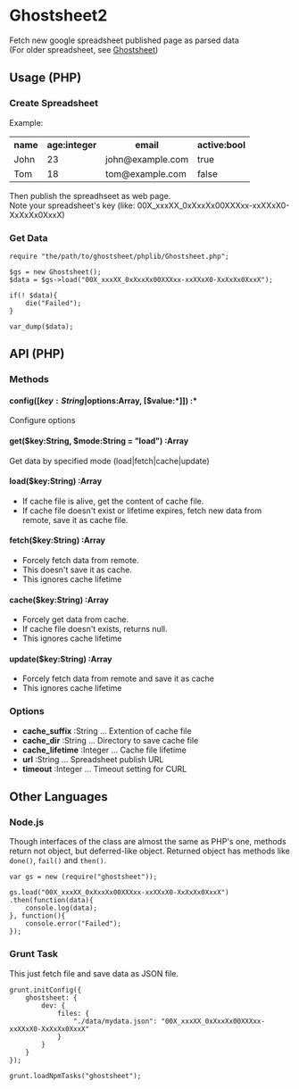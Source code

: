 
# Ghostsheet2

Fetch new google spreadsheet published page as parsed data  
(For older spreadsheet, see [Ghostsheet](http://github.com/mach3/ghostsheet))

## Usage (PHP)

### Create Spreadsheet

Example:

<table>
    <tr>
        <th>name</th>
        <th>age:integer</th>
        <th>email</th>
        <th>active:bool</th>
    </tr>
    <tr>
        <td>John</td>
        <td>23</td>
        <td>john@example.com</td>
        <td>true</td>
    </tr>
    <tr>
        <td>Tom</td>
        <td>18</td>
        <td>tom@example.com</td>
        <td>false</td>
    </tr>
</table>

Then publish the spreadhseet as web page.  
Note your spreadsheet's key (like: 00X_xxxXX_0xXxxXx00XXXxx-xxXXxX0-XxXxXx0XxxX)

### Get Data

    require "the/path/to/ghostsheet/phplib/Ghostsheet.php";

    $gs = new Ghostsheet();
    $data = $gs->load("00X_xxxXX_0xXxxXx00XXXxx-xxXXxX0-XxXxXx0XxxX");

    if(! $data){
        die("Failed");
    }

    var_dump($data);

## API (PHP)

### Methods

#### **config([$key:String|$options:Array, [$value:\*]]) :\***  

Configure options

#### get($key:String, $mode:String = "load") :Array

Get data by specified mode (load|fetch|cache|update)

#### load($key:String) :Array

- If cache file is alive, get the content of cache file.
- If cache file doesn't exist or lifetime expires, fetch new data from remote, save it as cache file.

#### fetch($key:String) :Array

- Forcely fetch data from remote.
- This doesn't save it as cache.
- This ignores cache lifetime

#### cache($key:String) :Array

- Forcely get data from cache.
- If cache file doesn't exists, returns null.  
- This ignores cache lifetime

#### update($key:String) :Array

- Forcely fetch data from remote and save it as cache
- This ignores cache lifetime

### Options

- **cache_suffix** :String ... Extention of cache file
- **cache_dir** :String ... Directory to save cache file
- **cache_lifetime** :Integer ... Cache file lifetime
- **url** :String ... Spreadsheet publish URL
- **timeout** :Integer ... Timeout setting for CURL


## Other Languages

### Node.js

Though interfaces of the class are almost the same as PHP's one,
methods return not object, but deferred-like object.
Returned object has methods like `done()`, `fail()` and `then()`.

    var gs = new (require("ghostsheet"));

    gs.load("00X_xxxXX_0xXxxXx00XXXxx-xxXXxX0-XxXxXx0XxxX")
    .then(function(data){
        console.log(data);
    }, function(){
        console.error("Failed");
    });

### Grunt Task

This just fetch file and save data as JSON file.

    grunt.initConfig({
        ghostsheet: {
            dev: {
                files: {
                    "./data/mydata.json": "00X_xxxXX_0xXxxXx00XXXxx-xxXXxX0-XxXxXx0XxxX"
                }
            }
        }
    });

    grunt.loadNpmTasks("ghostsheet");
